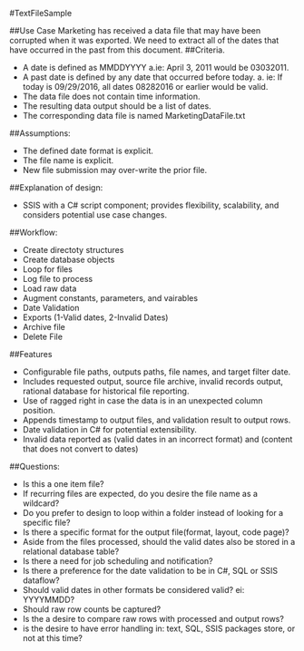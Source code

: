 #TextFileSample

##Use Case
Marketing has received a data file that may have been corrupted when it was exported. We need to extract all of the dates that have occurred in the past from this document.
##Criteria.
-	A date is defined as MMDDYYYY 
	a.ie: April 3, 2011 would be 03032011.
-	A past date is defined by any date that occurred before today. 
	a. ie: If today is 09/29/2016, all dates 08282016 or earlier would be valid.
-	The data file does not contain time information.
-	The resulting data output should be a list of dates.
-	The corresponding data file is named MarketingDataFile.txt

##Assumptions:
-	The defined date format is explicit.
-	The file name is explicit.
-	New file submission may over-write the prior file.

##Explanation of design:
-	SSIS with a C# script component; provides flexibility, scalability, and considers potential use case changes.

##Workflow:
-	Create directoty structures
-	Create database objects
-	Loop for files
-	Log file to process
-	Load raw data
-	Augment constants, parameters, and vairables
-	Date Validation
-	Exports (1-Valid dates, 2-Invalid Dates)
-	Archive file
-	Delete File

##Features
-	Configurable file paths, outputs paths, file names, and target filter date.
-	Includes requested output, source file archive, invalid records output, rational database for historical file reporting.
-	Use of ragged right in case the data is in an unexpected column position.
-	Appends timestamp to output files, and validation result to output rows.
-	Date validation in C# for potential extensibility.
-	Invalid data reported as (valid dates in an incorrect format) and (content that does not convert to dates)

##Questions:
-	Is this a one item file? 
-	If recurring files are expected, do you desire the file name as a wildcard? 
-	Do you prefer to design to loop within a folder instead of looking for a specific file? 
-	Is there a specific format for the output file(format, layout, code page)? 
-	Aside from the files processed, should the valid dates also be stored in a relational database table? 
-	Is there a need for job scheduling and notification? 
-	Is there a preference for the date validation to be in C#, SQL or SSIS dataflow?
-	Should valid dates in other formats be considered valid? ei: YYYYMMDD?
-	Should raw row counts be captured? 
-	Is the a desire to compare raw rows with processed and output rows? 
-	is the desire to have error handling in: text, SQL, SSIS packages store, or not at this time? 


